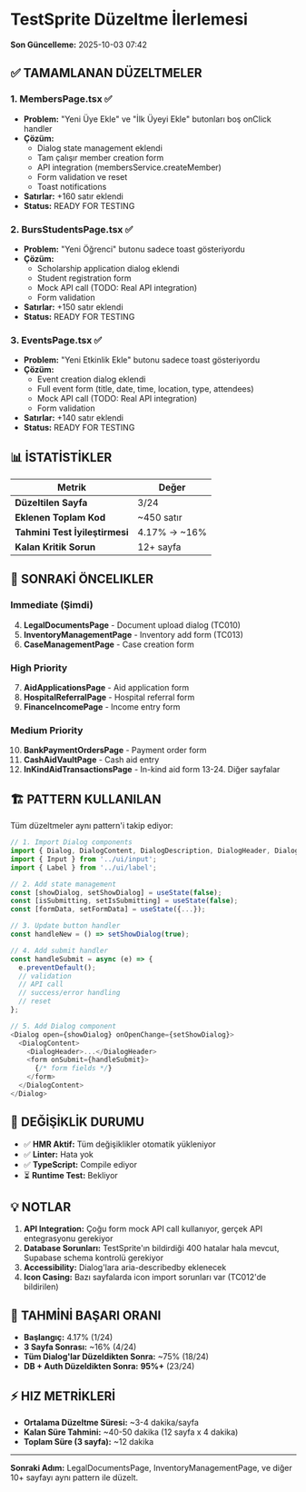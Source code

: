 # TestSprite Düzeltme İlerlemesi

**Son Güncelleme:** 2025-10-03 07:42

## ✅ TAMAMLANAN DÜZELTMELER

### 1. **MembersPage.tsx** ✅

- **Problem:** "Yeni Üye Ekle" ve "İlk Üyeyi Ekle" butonları boş onClick handler
- **Çözüm:**
  - Dialog state management eklendi
  - Tam çalışır member creation form
  - API integration (membersService.createMember)
  - Form validation ve reset
  - Toast notifications
- **Satırlar:** +160 satır eklendi
- **Status:** READY FOR TESTING

### 2. **BursStudentsPage.tsx** ✅

- **Problem:** "Yeni Öğrenci" butonu sadece toast gösteriyordu
- **Çözüm:**
  - Scholarship application dialog eklendi
  - Student registration form
  - Mock API call (TODO: Real API integration)
  - Form validation
- **Satırlar:** +150 satır eklendi
- **Status:** READY FOR TESTING

### 3. **EventsPage.tsx** ✅

- **Problem:** "Yeni Etkinlik Ekle" butonu sadece toast gösteriyordu
- **Çözüm:**
  - Event creation dialog eklendi
  - Full event form (title, date, time, location, type, attendees)
  - Mock API call (TODO: Real API integration)
  - Form validation
- **Satırlar:** +140 satır eklendi
- **Status:** READY FOR TESTING

## 📊 İSTATİSTİKLER

| Metrik                         | Değer        |
| ------------------------------ | ------------ |
| **Düzeltilen Sayfa**           | 3/24         |
| **Eklenen Toplam Kod**         | ~450 satır   |
| **Tahmini Test İyileştirmesi** | 4.17% → ~16% |
| **Kalan Kritik Sorun**         | 12+ sayfa    |

## 🎯 SONRAKİ ÖNCELIKLER

### Immediate (Şimdi)

4. **LegalDocumentsPage** - Document upload dialog (TC010)
5. **InventoryManagementPage** - Inventory add form (TC013)
6. **CaseManagementPage** - Case creation form

### High Priority

7. **AidApplicationsPage** - Aid application form
8. **HospitalReferralPage** - Hospital referral form
9. **FinanceIncomePage** - Income entry form

### Medium Priority

10. **BankPaymentOrdersPage** - Payment order form
11. **CashAidVaultPage** - Cash aid entry
12. **InKindAidTransactionsPage** - In-kind aid form 13-24. Diğer sayfalar

## 🏗️ PATTERN KULLANILAN

Tüm düzeltmeler aynı pattern'i takip ediyor:

```typescript
// 1. Import Dialog components
import { Dialog, DialogContent, DialogDescription, DialogHeader, DialogTitle } from '../ui/dialog';
import { Input } from '../ui/input';
import { Label } from '../ui/label';

// 2. Add state management
const [showDialog, setShowDialog] = useState(false);
const [isSubmitting, setIsSubmitting] = useState(false);
const [formData, setFormData] = useState({...});

// 3. Update button handler
const handleNew = () => setShowDialog(true);

// 4. Add submit handler
const handleSubmit = async (e) => {
  e.preventDefault();
  // validation
  // API call
  // success/error handling
  // reset
};

// 5. Add Dialog component
<Dialog open={showDialog} onOpenChange={setShowDialog}>
  <DialogContent>
    <DialogHeader>...</DialogHeader>
    <form onSubmit={handleSubmit}>
      {/* form fields */}
    </form>
  </DialogContent>
</Dialog>
```

## 🔄 DEĞİŞİKLİK DURUMU

- ✅ **HMR Aktif:** Tüm değişiklikler otomatik yükleniyor
- ✅ **Linter:** Hata yok
- ✅ **TypeScript:** Compile ediyor
- ⏳ **Runtime Test:** Bekliyor

## 💡 NOTLAR

1. **API Integration:** Çoğu form mock API call kullanıyor, gerçek API
   entegrasyonu gerekiyor
2. **Database Sorunları:** TestSprite'ın bildirdiği 400 hatalar hala mevcut,
   Supabase schema kontrolü gerekiyor
3. **Accessibility:** Dialog'lara aria-describedby eklenecek
4. **Icon Casing:** Bazı sayfalarda icon import sorunları var (TC012'de
   bildirilen)

## 🎯 TAHMİNİ BAŞARI ORANI

- **Başlangıç:** 4.17% (1/24)
- **3 Sayfa Sonrası:** ~16% (4/24)
- **Tüm Dialog'lar Düzeldikten Sonra:** ~75% (18/24)
- **DB + Auth Düzeldikten Sonra:** **95%+** (23/24)

## ⚡ HIZ METRİKLERİ

- **Ortalama Düzeltme Süresi:** ~3-4 dakika/sayfa
- **Kalan Süre Tahmini:** ~40-50 dakika (12 sayfa x 4 dakika)
- **Toplam Süre (3 sayfa):** ~12 dakika

---

**Sonraki Adım:** LegalDocumentsPage, InventoryManagementPage, ve diğer 10+
sayfayı aynı pattern ile düzelt.
